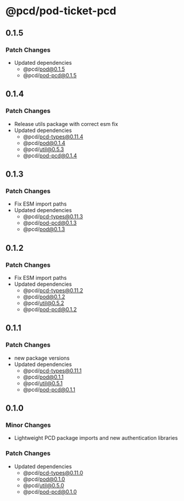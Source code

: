# @pcd/pod-ticket-pcd

## 0.1.5

### Patch Changes

- Updated dependencies
  - @pcd/pod@0.1.5
  - @pcd/pod-pcd@0.1.5

## 0.1.4

### Patch Changes

- Release utils package with correct esm fix
- Updated dependencies
  - @pcd/pcd-types@0.11.4
  - @pcd/pod@0.1.4
  - @pcd/util@0.5.3
  - @pcd/pod-pcd@0.1.4

## 0.1.3

### Patch Changes

- Fix ESM import paths
- Updated dependencies
  - @pcd/pcd-types@0.11.3
  - @pcd/pod-pcd@0.1.3
  - @pcd/pod@0.1.3

## 0.1.2

### Patch Changes

- Fix ESM import paths
- Updated dependencies
  - @pcd/pcd-types@0.11.2
  - @pcd/pod@0.1.2
  - @pcd/util@0.5.2
  - @pcd/pod-pcd@0.1.2

## 0.1.1

### Patch Changes

- new package versions
- Updated dependencies
  - @pcd/pcd-types@0.11.1
  - @pcd/pod@0.1.1
  - @pcd/util@0.5.1
  - @pcd/pod-pcd@0.1.1

## 0.1.0

### Minor Changes

- Lightweight PCD package imports and new authentication libraries

### Patch Changes

- Updated dependencies
  - @pcd/pcd-types@0.11.0
  - @pcd/pod@0.1.0
  - @pcd/util@0.5.0
  - @pcd/pod-pcd@0.1.0
